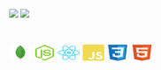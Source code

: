 <div dir="auto">
  <a href="mailto:vsdutraa@gmail.com"><img src="https://img.shields.io/badge/Gmail-D14836?style=for-the-badge&logo=gmail&logoColor=white"/></a>
  <a href="https://www.linkedin.com/in/vsdutraa/" rel="nofollow" target="_blank"><img src="https://camo.githubusercontent.com/c00f87aeebbec37f3ee0857cc4c20b21fefde8a96caf4744383ebfe44a47fe3f/68747470733a2f2f696d672e736869656c64732e696f2f62616467652f2d4c696e6b6564496e2d2532333030373742353f7374796c653d666f722d7468652d6261646765266c6f676f3d6c696e6b6564696e266c6f676f436f6c6f723d7768697465" data-canonical-src="https://img.shields.io/badge/-LinkedIn-%230077B5?style=for-the-badge&amp;logo=linkedin&amp;logoColor=white"/></a>
</div>

##

<br />
<div dir="auto">
  <img
    src="https://raw.githubusercontent.com/devicons/devicon/master/icons/mongodb/mongodb-original.svg"
    alt="mongodb"
    align="center"
    width="40"
    height="30"
  />
  <img
    src="https://raw.githubusercontent.com/devicons/devicon/master/icons/nodejs/nodejs-original.svg"
    alt="nodejs"
    align="center"
    width="40"
    height="30"
  />
    <img
    src="https://raw.githubusercontent.com/devicons/devicon/master/icons/react/react-original.svg"
    alt="react"
    align="center"
    width="40"
    height="30"
  />
  <img
    src="https://raw.githubusercontent.com/devicons/devicon/master/icons/javascript/javascript-plain.svg"
    alt="javascript"
    align="center"
    width="40"
    height="30"
  />
  <img
    src="https://raw.githubusercontent.com/devicons/devicon/master/icons/css3/css3-original.svg"
    alt="css"
    align="center"
    width="40"
    height="30"
  />
  <img
    src="https://raw.githubusercontent.com/devicons/devicon/master/icons/html5/html5-original.svg"
    alt="html"
    align="center"
    width="40"
    height="30"
  />
</div>
